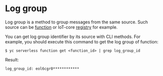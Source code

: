 # Log group

Log group is a method to group messages from the same source. Such source can be [function](function.md) or IoT-core [registry](../../iot-core/concepts/index.md#registry) for example.

You can get log group identifier by its source with CLI methods. For example, you should execute this command to get the log group of function:

```
$ yc serverless function get <function_id> | grep log_group_id
```

Result:

```
log_group_id: eol6cgr0************
```


